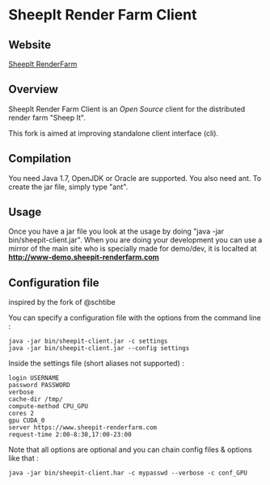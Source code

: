 # SheepIt Render Farm Client

## Website

[SheepIt RenderFarm](https://www.sheepit-renderfarm.com)

## Overview

SheepIt Render Farm Client is an *Open Source* client for the distributed render farm "Sheep It".

This fork is aimed at improving standalone client interface (cli).

## Compilation

You need Java 1.7, OpenJDK or Oracle are supported.
You also need ant.
To create the jar file, simply type "ant".

## Usage

Once you have a jar file you look at the usage by doing "java -jar bin/sheepit-client.jar".
When you are doing your development you can use a mirror of the main site who is specially made for demo/dev, it is localted at **http://www-demo.sheepit-renderfarm.com**

## Configuration file

inspired by the fork of @schtibe

You can specify a configuration file with the options from the command line :

	java -jar bin/sheepit-client.jar -c settings
	java -jar bin/sheepit-client.jar --config settings

Inside the settings file (short aliases not supported) :

	login USERNAME
	password PASSWORD
	verbose
	cache-dir /tmp/
	compute-method CPU_GPU
	cores 2
	gpu CUDA_0
	server https://www.sheepit-renderfarm.com
	request-time 2:00-8:30,17:00-23:00

Note that all options are optional and you can chain config files & options like that :

	java -jar bin/sheepit-client.har -c mypasswd --verbose -c conf_GPU
